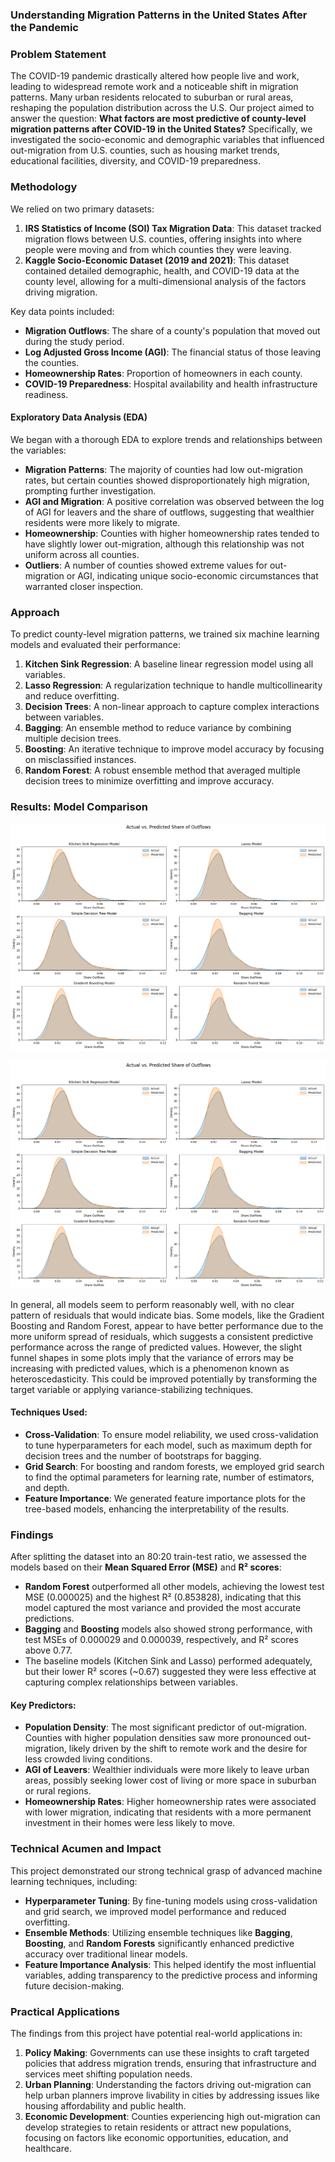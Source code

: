 ### Understanding Migration Patterns in the United States After the Pandemic

### Problem Statement

The COVID-19 pandemic drastically altered how people live and work, leading to widespread remote work and a noticeable shift in migration patterns. Many urban residents relocated to suburban or rural areas, reshaping the population distribution across the U.S. Our project aimed to answer the question: **What factors are most predictive of county-level migration patterns after COVID-19 in the United States?** Specifically, we investigated the socio-economic and demographic variables that influenced out-migration from U.S. counties, such as housing market trends, educational facilities, diversity, and COVID-19 preparedness.

### Methodology

We relied on two primary datasets:

1. **IRS Statistics of Income (SOI) Tax Migration Data**: This dataset tracked migration flows between U.S. counties, offering insights into where people were moving and from which counties they were leaving.
2. **Kaggle Socio-Economic Dataset (2019 and 2021)**: This dataset contained detailed demographic, health, and COVID-19 data at the county level, allowing for a multi-dimensional analysis of the factors driving migration.

Key data points included:
- **Migration Outflows**: The share of a county's population that moved out during the study period.
- **Log Adjusted Gross Income (AGI)**: The financial status of those leaving the counties.
- **Homeownership Rates**: Proportion of homeowners in each county.
- **COVID-19 Preparedness**: Hospital availability and health infrastructure readiness.
  
#### Exploratory Data Analysis (EDA)

We began with a thorough EDA to explore trends and relationships between the variables:
- **Migration Patterns**: The majority of counties had low out-migration rates, but certain counties showed disproportionately high migration, prompting further investigation.
- **AGI and Migration**: A positive correlation was observed between the log of AGI for leavers and the share of outflows, suggesting that wealthier residents were more likely to migrate.
- **Homeownership**: Counties with higher homeownership rates tended to have slightly lower out-migration, although this relationship was not uniform across all counties.
- **Outliers**: A number of counties showed extreme values for out-migration or AGI, indicating unique socio-economic circumstances that warranted closer inspection.

### Approach

To predict county-level migration patterns, we trained six machine learning models and evaluated their performance:
1. **Kitchen Sink Regression**: A baseline linear regression model using all variables.
2. **Lasso Regression**: A regularization technique to handle multicollinearity and reduce overfitting.
3. **Decision Trees**: A non-linear approach to capture complex interactions between variables.
4. **Bagging**: An ensemble method to reduce variance by combining multiple decision trees.
5. **Boosting**: An iterative technique to improve model accuracy by focusing on misclassified instances.
6. **Random Forest**: A robust ensemble method that averaged multiple decision trees to minimize overfitting and improve accuracy.

### Results: Model Comparison

![alt text](output1.png)

![alt text](output1.png)

In general, all models seem to perform reasonably well, with no clear pattern of residuals that would indicate bias. Some models, like the Gradient Boosting and Random Forest, appear to have better performance due to the more uniform spread of residuals, which suggests a consistent predictive performance across the range of predicted values. However, the slight funnel shapes in some plots imply that the variance of errors may be increasing with predicted values, which is a phenomenon known as heteroscedasticity. This could be improved potentially by transforming the target variable or applying variance-stabilizing techniques.

#### Techniques Used:
- **Cross-Validation**: To ensure model reliability, we used cross-validation to tune hyperparameters for each model, such as maximum depth for decision trees and the number of bootstraps for bagging.
- **Grid Search**: For boosting and random forests, we employed grid search to find the optimal parameters for learning rate, number of estimators, and depth.
- **Feature Importance**: We generated feature importance plots for the tree-based models, enhancing the interpretability of the results.

### Findings

After splitting the dataset into an 80:20 train-test ratio, we assessed the models based on their **Mean Squared Error (MSE)** and **R² scores**:

- **Random Forest** outperformed all other models, achieving the lowest test MSE (0.000025) and the highest R² (0.853828), indicating that this model captured the most variance and provided the most accurate predictions.
- **Bagging** and **Boosting** models also showed strong performance, with test MSEs of 0.000029 and 0.000039, respectively, and R² scores above 0.77.
- The baseline models (Kitchen Sink and Lasso) performed adequately, but their lower R² scores (~0.67) suggested they were less effective at capturing complex relationships between variables.

#### Key Predictors:
- **Population Density**: The most significant predictor of out-migration. Counties with higher population densities saw more pronounced out-migration, likely driven by the shift to remote work and the desire for less crowded living conditions.
- **AGI of Leavers**: Wealthier individuals were more likely to leave urban areas, possibly seeking lower cost of living or more space in suburban or rural regions.
- **Homeownership Rates**: Higher homeownership rates were associated with lower migration, indicating that residents with a more permanent investment in their homes were less likely to move.

### Technical Acumen and Impact

This project demonstrated our strong technical grasp of advanced machine learning techniques, including:
- **Hyperparameter Tuning**: By fine-tuning models using cross-validation and grid search, we improved model performance and reduced overfitting.
- **Ensemble Methods**: Utilizing ensemble techniques like **Bagging**, **Boosting**, and **Random Forests** significantly enhanced predictive accuracy over traditional linear models.
- **Feature Importance Analysis**: This helped identify the most influential variables, adding transparency to the predictive process and informing future decision-making.
  
### Practical Applications

The findings from this project have potential real-world applications in:
1. **Policy Making**: Governments can use these insights to craft targeted policies that address migration trends, ensuring that infrastructure and services meet shifting population needs.
2. **Urban Planning**: Understanding the factors driving out-migration can help urban planners improve livability in cities by addressing issues like housing affordability and public health.
3. **Economic Development**: Counties experiencing high out-migration can develop strategies to retain residents or attract new populations, focusing on factors like economic opportunities, education, and healthcare.

